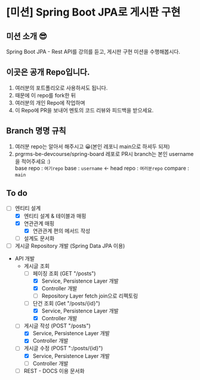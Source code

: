 # [미션] Spring Boot JPA로 게시판 구현

## 미션 소개 😎

Spring Boot JPA - Rest API를 강의를 듣고, 게시판 구현 미션을 수행해봅시다.

## 이곳은 공개 Repo입니다.

1. 여러분의 포트폴리오로 사용하셔도 됩니다.
2. 때문에 이 repo를 fork한 뒤
3. 여러분의 개인 Repo에 작업하며
4. 이 Repo에 PR을 보내어 멘토의 코드 리뷰와 피드백을 받으세요.

## Branch 명명 규칙

1. 여러분 repo는 알아서 해주시고 😀(본인 레포니 main으로 하셔두 되져)
2. prgrms-be-devcourse/spring-board 레포로 PR시 branch는 본인 username을 적어주세요 :)  
   base repo : `여기repo` base : `username` ← head repo : `여러분repo` compare : `main`


## To do 
- [ ] 엔티티 설계
  - [X] 엔티티 설계 & 테이블과 매핑
  - [X] 연관관계 매핑
    - [X] 연관관계 편의 메서드 작성
  - [ ] 설계도 문서화
- [ ] 게시글 Repository 개발 (Spring Data JPA 이용)
- API 개발
  - 게시글 조회
    - [ ] 페이징 조회 (GET "/posts")
      - [X] Service, Persistence Layer 개발
      - [X] Controller 개발
      - [ ] Repository Layer fetch join으로 리펙토링
    - [ ] 단건 조회 (Get "/posts/{id}")
      - [X] Service, Persistence Layer 개발
      - [X] Controller 개발
  - [ ] 게시글 작성 (POST "/posts")
    - [X] Service, Persistence Layer 개발
    - [X] Controller 개발
  - [ ] 게시글 수정 (POST ":/posts/{id}")
    - [X] Service, Persistence Layer 개발
    - [ ] Controller 개발
  - [ ] REST - DOCS 이용 문서화